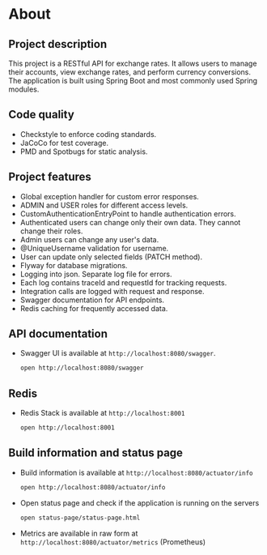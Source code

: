 # About

## Project description

This project is a RESTful API for exchange rates. It allows users to manage their accounts, view exchange rates, and
perform currency conversions. The application is built using Spring Boot and most commonly used Spring modules.

## Code quality

- Checkstyle to enforce coding standards.
- JaCoCo for test coverage.
- PMD and Spotbugs for static analysis.

## Project features

- Global exception handler for custom error responses.
- ADMIN and USER roles for different access levels.
- CustomAuthenticationEntryPoint to handle authentication errors.
- Authenticated users can change only their own data. They cannot change their roles.
- Admin users can change any user's data.
- @UniqueUsername validation for username.
- User can update only selected fields (PATCH method).
- Flyway for database migrations.
- Logging into json. Separate log file for errors.
- Each log contains traceId and requestId for tracking requests.
- Integration calls are logged with request and response.
- Swagger documentation for API endpoints.
- Redis caching for frequently accessed data.

## API documentation
- Swagger UI is available at `http://localhost:8080/swagger`.
    ```bash
    open http://localhost:8080/swagger
    ```

## Redis
- Redis Stack is available at `http://localhost:8001`
    ```bash
    open http://localhost:8001
    ```

## Build information and status page
- Build information is available at `http://localhost:8080/actuator/info`
    ```bash
    open http://localhost:8080/actuator/info
    ```
- Open status page and check if the application is running on the servers
    ```bash
    open status-page/status-page.html
    ```
- Metrics are available in raw form at `http://localhost:8080/actuator/metrics` (Prometheus)